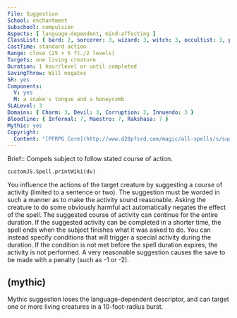 ```yaml
---
File: Suggestion
School: enchantment
Subschool: compulsion
Aspects: [ language-dependent, mind-affecting ]
ClassList: { bard: 2, sorcerer: 3, wizard: 3, witch: 3, occultist: 3, psychic: 2, mesmerist: 2, medium: 2 }
CastTime: standard action
Range: close (25 + 5 ft./2 levels)
Targets: one living creature
Duration: 1 hour/level or until completed
SavingThrow: Will negates
SR: yes
Components:
  V: yes
  M: a snake's tongue and a honeycomb
SLALevel: 3
Domains: { Charm: 3, Devil: 3, Corruption: 2, Innuendo: 3 }
Bloodline: { Infernal: 7, Maestro: 7, Rakshasa: 7 }
Mythic: yes
Copyright:
  Content: "[PFRPG Core](http://www.d20pfsrd.com/magic/all-spells/s/suggestion)"
---
```

Brief:: Compels subject to follow stated course of action.

```dataviewjs
customJS.Spell.printWiki(dv)
```

You influence the actions of the target creature by suggesting a course of activity (limited to a sentence or two). The suggestion must be worded in such a manner as to make the activity sound reasonable. Asking the creature to do some obviously harmful act automatically negates the effect of the spell.  The suggested course of activity can continue for the entire duration. If the suggested activity can be completed in a shorter time, the spell ends when the subject finishes what it was asked to do. You can instead specify conditions that will trigger a special activity during the duration. If the condition is not met before the spell duration expires, the activity is not performed.  A very reasonable suggestion causes the save to be made with a penalty (such as -1 or -2).


## (mythic)

Mythic suggestion loses the language-dependent descriptor, and can target one or more living creatures in a 10-foot-radius burst.
